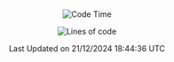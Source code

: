 <div align="center">

<br />

 <!--START_SECTION:waka-->
![Code Time](http://img.shields.io/badge/Code%20Time-3%2C845%20hrs%2052%20mins-blue)

![Lines of code](https://img.shields.io/badge/%EC%A0%80%EB%8A%94%20%EC%97%AC%ED%83%9C%EA%B9%8C%EC%A7%80%20-4.8%20million%20%EC%A4%84%EC%9D%98%20%EC%BD%94%EB%93%9C%EB%A5%BC%20%EC%9E%91%EC%84%B1%ED%96%88%EC%96%B4%EC%9A%94.-blue)


 Last Updated on 21/12/2024 18:44:36 UTC
<!--END_SECTION:waka-->

</div>
